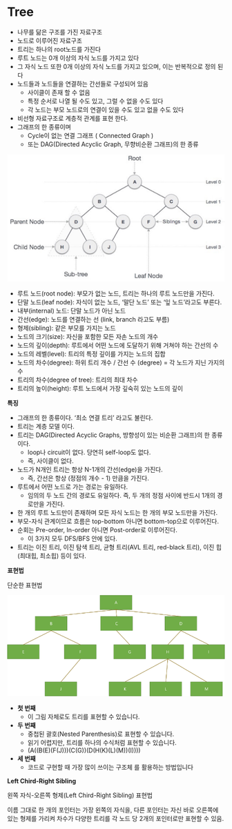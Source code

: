 # Tree

- 나무를 닮은 구조를 가진 자료구조
- 노드로 이루어진 자료구조
- 트리는 하나의 root노드를 가진다
- 루트 노드는 0개 이상의 자식 노드를 가지고 있다
- 그 자식 노드 또한 0개 이상의 자식 노드를 가지고 있으며, 이는 반복적으로 정의 된다
- 노드들과 노드들을 연결하는 간선들로 구성되어 있음
  - 사이클이 존재 할 수 없음
  - 특정 순서로 나열 될 수도 있고, 그럴 수 없을 수도 있다
  - 각 노드는 부모 노드로의 연결이 있을 수도 있고 없을 수도 있다
- 비선형 자료구조로 계층적 관계를 표현 한다.
- 그래프의 한 종류이며
  - Cycle이 없는 연결 그래프 ( Connected Graph )
  - 또는 DAG(Directed Acyclic Graph, 무향비순환 그래프)의 한 종류

![tree_1](images/tree_1.png)

- 루트 노드(root node): 부모가 없는 노드, 트리는 하나의 루트 노드만을 가진다.
- 단말 노드(leaf node): 자식이 없는 노드, ‘말단 노드’ 또는 ‘잎 노드’라고도 부른다.
- 내부(internal) 노드: 단말 노드가 아닌 노드
- 간선(edge): 노드를 연결하는 선 (link, branch 라고도 부름)
- 형제(sibling): 같은 부모를 가지는 노드
- 노드의 크기(size): 자신을 포함한 모든 자손 노드의 개수
- 노드의 깊이(depth): 루트에서 어떤 노드에 도달하기 위해 거쳐야 하는 간선의 수
- 노드의 레벨(level): 트리의 특정 깊이를 가지는 노드의 집합
- 노드의 차수(degree): 하위 트리 개수 / 간선 수 (degree) = 각 노드가 지닌 가지의 수
- 트리의 차수(degree of tree): 트리의 최대 차수
- 트리의 높이(height): 루트 노드에서 가장 깊숙히 있는 노드의 깊이

**특징**

- 그래프의 한 종류이다. ‘최소 연결 트리’ 라고도 불린다.
- 트리는 계층 모델 이다.
- 트리는 DAG(Directed Acyclic Graphs, 방향성이 있는 비순환 그래프)의 한 종류이다.
  - loop나 circuit이 없다. 당연히 self-loop도 없다.
  - 즉, 사이클이 없다.
- 노드가 N개인 트리는 항상 N-1개의 간선(edge)을 가진다.
  - 즉, 간선은 항상 (정점의 개수 - 1) 만큼을 가진다.
- 루트에서 어떤 노드로 가는 경로는 유일하다.
  - 임의의 두 노드 간의 경로도 유일하다. 즉, 두 개의 정점 사이에 반드시 1개의 경로만을 가진다.
- 한 개의 루트 노드만이 존재하며 모든 자식 노드는 한 개의 부모 노드만을 가진다.
- 부모-자식 관계이므로 흐름은 top-bottom 아니면 bottom-top으로 이루어진다.
- 순회는 Pre-order, In-order 아니면 Post-order로 이루어진다.
  - 이 3가지 모두 DFS/BFS 안에 있다.
- 트리는 이진 트리, 이진 탐색 트리, 균형 트리(AVL 트리, red-black 트리), 이진 힙(최대힙, 최소힙) 등이 있다.

**표현법**

단순한 표현법

![tree_2](images/tree_2.png)

- **첫 번째**
  - 이 그림 자체로도 트리를 표현할 수 있습니다.
- **두 번째**
  - 중첩된 괄호(Nested Parenthesis)로 표현할 수 있습니다.
  - 읽기 어렵지만, 트리를 하나의 수식처럼 표현할 수 있습니다.
  - (A((B(E)(F(J)))(C(G))(D(H(K)(L)(M))(I))))
- **세 번째**
  - 코드로 구현할 때 가장 많이 쓰이는 구조체 를 활용하는 방법입니다

**Left Chird-Right Sibling**

왼쪽 자식-오른쪽 형제(Left Chird-Right Sibling) 표현법

이름 그대로 한 개의 포인터는 가장 왼쪽의 자식을, 다른 포인터는 자신 바로 오른쪽에 있는 형제를 가리켜 차수가 다양한 트리를 각 노드 당 2개의 포인터로만 표현할 수 있음.

